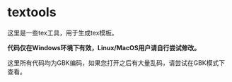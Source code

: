 # textools
这里是一些tex工具，用于生成tex模板。

**代码仅在Windows环境下有效，Linux/MacOS用户请自行尝试修改。**

这里所有代码均为GBK编码，如果您打开之后有大量乱码，请尝试在GBK模式下查看。